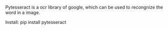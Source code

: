 Pytesseract is a ocr library of google, which can be used to recongnize the word in a image.

Install: pip install pytesseract
